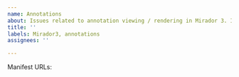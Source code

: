 ```yaml
---
name: Annotations
about: Issues related to annotation viewing / rendering in Mirador 3. Issues related to annotation creation can be filed in ProjectMirador/mirador-annotations.
title: ''
labels: Mirador3, annotations
assignees: ''

---
```


<!--- Annotation compatibility support: https://github.com/ProjectMirador/mirador/wiki/Annotation-compatibility-support -->
<!--- Annotation creation tools plugin: https://github.com/projectmirador/mirador-annotations -->

Manifest URLs:
